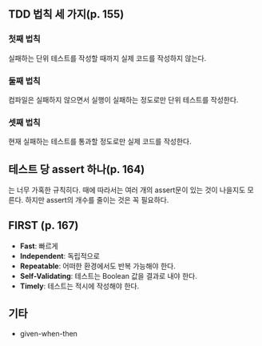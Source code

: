 ## TDD 법칙 세 가지(p. 155)

### 첫째 법칙

실패하는 단위 테스트를 작성할 때까지 실제 코드를 작성하지 않는다.

### 둘째 법칙

컴파일은 실패하지 않으면서 실행이 실패하는 정도로만 단위 테스트를 작성한다.

### 셋째 법칙

현재 실패하는 테스트를 통과할 정도로만 실제 코드를 작성한다.

## 테스트 당 assert 하나(p. 164)

는 너무 가혹한 규칙히다. 때에 따라서는 여러 개의 assert문이 있는 것이 나을지도 모른다. 하지만 assert의 개수를 줄이는 것은 꼭 필요하다.

## FIRST (p. 167)

- **Fast**: 빠르게
- **Independent**: 독립적으로
- **Repeatable**: 어떠한 환경에서도 반복 가능해야 한다.
- **Self-Validating**: 테스트는 Boolean 값을 결과로 내야 한다.
- **Timely**: 테스트는 적시에 작성해야 한다.

## 기타

- given-when-then